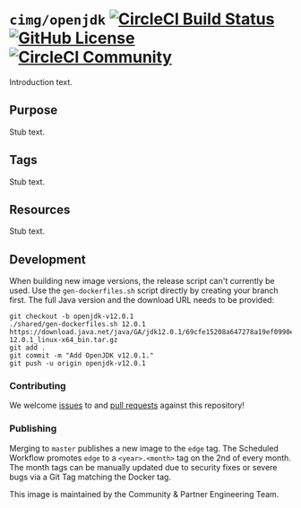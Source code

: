 # `cimg/openjdk` [![CircleCI Build Status](https://circleci.com/gh/CircleCI-Public/cimg-openjdk.svg?style=shield&circle-token=7b0f77be6efffc5f6143846a8b9e066298288180 "CircleCI Build Status")](https://circleci.com/gh/CircleCI-Public/cimg-openjdk) [![GitHub License](https://img.shields.io/badge/license-MIT-lightgrey.svg)](https://raw.githubusercontent.com/CircleCI-Public/cimg-openjdk/master/LICENSE) [![CircleCI Community](https://img.shields.io/badge/community-CircleCI%20Discuss-343434.svg)](https://discuss.circleci.com/c/ecosystem/images)

Introduction text.


## Purpose

Stub text.


## Tags

Stub text.


## Resources

Stub text.


## Development

When building new image versions, the release script can't currently be used.
Use the `gen-dockerfiles.sh` script directly by creating your branch first.
The full Java version and the download URL needs to be provided:

```
git checkout -b openjdk-v12.0.1
./shared/gen-dockerfiles.sh 12.0.1 https://download.java.net/java/GA/jdk12.0.1/69cfe15208a647278a19ef0990eea691/12/GPL/openjdk-12.0.1_linux-x64_bin.tar.gz
git add .
git commit -m "Add OpenJDK v12.0.1."
git push -u origin openjdk-v12.0.1
```

### Contributing
We welcome [issues](https://github.com/cci-images/base/issues) to and [pull requests](https://github.com/cci-images/base/pulls) against this repository!

### Publishing
Merging to `master` publishes a new image to the `edge` tag.
The Scheduled Workflow promotes `edge` to a `<year>.<month>` tag on the 2nd of every month.
The month tags can be manually updated due to security fixes or severe bugs via a Git Tag matching the Docker tag.


This image is maintained by the Community & Partner Engineering Team.
